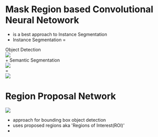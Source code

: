 # Mask Region based Convolutional Neural Netowork
- is  a best approach to Instance Segmentation
- Instance Segmentation =

Object Detection
<br>![](https://cdn-images-1.medium.com/max/1600/1*0T9gJQre00Mol0B1ATaHdA.gif) 
<br>+ Semantic Segmentation
<br>![](https://deeplearninganalytics.org/x/cdn/?https://storage.googleapis.com/wzukusers/user-32883313/images/5c140bcc570211goPAxe/semantic.gif)
<br>=
<br>![](http://thoth.inrialpes.fr/people/pluc/eccv883images/long/inst/frankfurt_000000_015676/nT11.gif)

# Region Proposal Network
![](https://cdn-images-1.medium.com/max/800/1*REPHY47zAyzgbNKC6zlvBQ.png)
- approach for bounding box object detection
- uses proposed regions aka 'Regions of Interest(ROI)'
-

